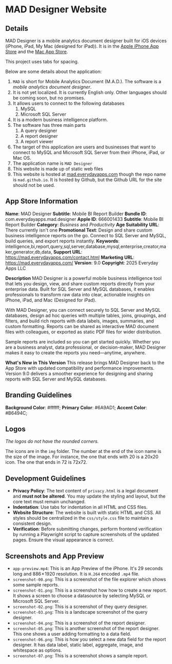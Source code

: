 # MAD Designer Website

## Details

MAD Designer is a mobile analytics document designer built for iOS devices (iPhone, iPad, My Mac (designed for iPad)).  It is in the [Apple iPhone App Store](https://apps.apple.com/us/app/mad-designer/id666001433) and the [Mac App Store](https://apps.apple.com/us/app/mad-designer/id666001433).

This project uses tabs for spacing.

Below are some details about the application:

1. `MAD` is short for Mobile Analytics Document (M.A.D.).  The software is a _mobile analytics document designer_.
2. It is not yet localized.  It is currently English only.  Other languages should be coming soon, but no promises.
3. It allows users to connect to the following databases
	1. MySQL
	2. Microsoft SQL Server
4. It is a modern business intelligence platform.
5. The software has three main parts
	1. A query designer
	2. A report designer
	3. A report viewer
6. The target of this application are users and businesses that want to connect to MySQL and Microsoft SQL Server from their iPhone, iPad, or Mac OS.
7. The application name is `MAD Designer`
8. This website is made up of static web files
9. This website is hosted at [mad.everydayapps.com](https://mad.everydayapps.com/) though the repo name is `mad.github.io`.  It is hosted by Github, but the Github URL for the site should not be used.

## App Store Information

**Name**: MAD Designer
**Subtitle**: Mobile BI Report Builder
**Bundle ID**: com.everydayapps.mad.designer
**Apple ID**: 666001433
**Subtitle**: Mobile BI Report Builder
**Category**: _Business_ and _Productivity_
**Age Suitability URL**: There currently isn't one
**Promotional Text**: Design and share custom business intelligence reports on the go. Connect to SQL Server and MySQL, build queries, and export reports instantly.
**Keywords**: intelligence,bi,report,query,sql,server,database,mysql,enterprise,creator,maker,generator,db,data,
**Support URL**: https://mad.everydayapps.com/contact.html
**Marketing URL**: https://mad.everydayapps.com/
**Version**: 9.0
**Copyright**: 2025 Everyday Apps LLC

**Description**
MAD Designer is a powerful mobile business intelligence tool that lets you design, view, and share custom reports directly from your enterprise data. Built for SQL Server and MySQL databases, it enables professionals to transform raw data into clear, actionable insights on iPhone, iPad, and Mac (Designed for iPad).

With MAD Designer, you can connect securely to SQL Server and MySQL databases, design ad hoc queries with multiple tables, joins, groupings, and filters, and build rich reports with data labels, images, summaries, and custom formatting. Reports can be shared as interactive MAD document files with colleagues, or exported as static PDF files for wider distribution.

Sample reports are included so you can get started quickly. Whether you are a business analyst, data professional, or decision-maker, MAD Designer makes it easy to create the reports you need—anytime, anywhere.

**What's New in This Version**
This release brings MAD Designer back to the App Store with updated compatibility and performance improvements. Version 9.0 delivers a smoother experience for designing and sharing reports with SQL Server and MySQL databases.

## Branding Guidelines

**Background Color**: #ffffff;
**Primary Color**: #6A9AD1;
**Accent Color**: #B6494C;

## Logos

_The logos do not have the rounded corners._

The icons are in the `img` folder.  The number at the end of the icon name is the size of the image.  For instance, the one that ends with 20 is a 20x20 icon.  The one that ends in 72 is 72x72.

## Development Guidelines

- **Privacy Policy**: The text content of `privacy.html` is a legal document and **must not be altered**. You may update the styling and layout, but the core text must remain unchanged.
- **Indentation**: Use tabs for indentation in all HTML and CSS files.
- **Website Structure**: The website is built with static HTML and CSS. All styles should be centralized in the `css/style.css` file to maintain a consistent design.
- **Verification**: Before submitting changes, perform frontend verification by running a Playwright script to capture screenshots of the updated pages. Ensure the visual appearance is correct.

## Screenshots and App Preview

- `app-preview.mp4`: This is an App Preview of the iPhone.  It's 29 seconds long and 886 × 1920 resolution.  It is `H.264` encoded `.mp4` file.
- `screenshot-00.png`: This is a screenshot of the file explorer which shows some sample reports.
- `screenshot-01.png`: This is a screenshot how how to create a new report. It shows a screen to choose a datasource by selecting MySQL or Microsoft SQL Server.
- `screenshot-02.png`: This is a screenshot of they query designer.
- `screenshot-03.png`: This is a landscape screenshot of the query designer.
- `screenshot-04.png`: This is a screenshot of the report designer.
- `screenshot-05.png`: This is another screenshot of the report designer.  This one shows a user adding formatting to a data field.
- `screenshot-06.png`: This is how you select a new data field for the report designer.  It has data label, static label, aggregate, image, and whitespace as options.
- `screenshot-07.png`: This is a screenshot shows a sample report.
